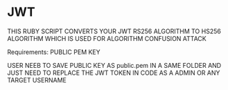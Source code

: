 # JWT
THIS RUBY SCRIPT CONVERTS YOUR JWT RS256 ALGORITHM TO HS256 ALGORITHM WHICH IS USED FOR ALGORITHM CONFUSION ATTACK

Requirements: PUBLIC PEM KEY


USER NEEB TO SAVE PUBLIC KEY AS public.pem IN A SAME FOLDER AND JUST NEED TO REPLACE THE JWT TOKEN IN CODE AS A ADMIN OR ANY TARGET USERNAME
